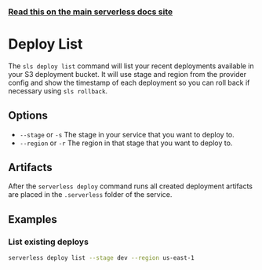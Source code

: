 <!--
title: Serverless Framework Commands - AWS Lambda - Deploy List
menuText: Deploy List
menuOrder: 6
description: List your previous CloudFormation deployments
layout: Doc
-->

<!-- DOCS-SITE-LINK:START automatically generated  -->
### [Read this on the main serverless docs site](https://www.serverless.com/framework/docs/providers/aws/cli-reference/deploy-list)
<!-- DOCS-SITE-LINK:END -->

# Deploy List

The `sls deploy list` command will list your recent deployments available in your S3 deployment bucket. It will use stage and region from the provider config and show the timestamp of each deployment so you can roll back if necessary using `sls rollback`.

## Options

- `--stage` or `-s` The stage in your service that you want to deploy to.
- `--region` or `-r` The region in that stage that you want to deploy to.

## Artifacts

After the `serverless deploy` command runs all created deployment artifacts are placed in the `.serverless` folder of the service.

## Examples

### List existing deploys

```bash
serverless deploy list --stage dev --region us-east-1
```
